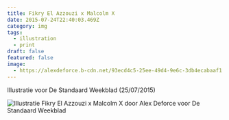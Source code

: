 ```yaml
---
title: Fikry El Azzouzi x Malcolm X
date: 2015-07-24T22:40:03.469Z
category: img
tags:
  - illustration
  - print
draft: false
featured: false
image:
  - https://alexdeforce.b-cdn.net/93ecd4c5-25ee-49d4-9e6c-3db4ecabaaf1.jpeg
---
```

I﻿llustratie voor De Standaard Weekblad (25/07/2015)

![Illustratie Fikry El Azzouzi x Malcolm X door Alex Deforce voor De Standaard Weekblad](https://alexdeforce.b-cdn.net/3e823d9f-59b8-4680-a596-9f6b6bff6332.jpeg "Illustratie Fikry El Azzouzi x Malcolm X door Alex Deforce voor De Standaard Weekblad")